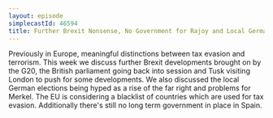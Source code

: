 ```yaml
---
layout: episode
simplecastId: 46594
title: Further Brexit Nonsense, No Government for Rajoy and Local German Elections
---
```


Previously in Europe, meaningful distinctions between tax evasion and terrorism. This week we discuss further Brexit developments brought on by the G20, the British parliament going back into session and Tusk visiting London to push for some developments. We also discussed the local German elections being hyped as a rise of the far right and problems for Merkel.  The EU is considering a blacklist of countries which are used for tax evasion. Additionally there's still no long term government in place in Spain.
